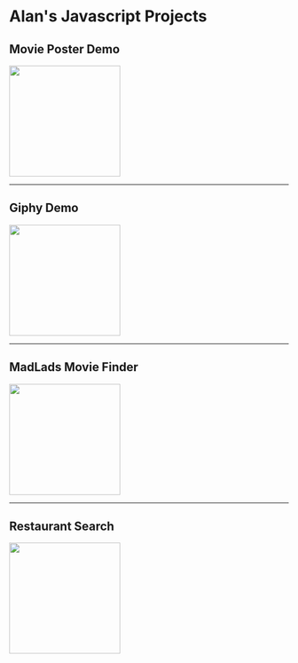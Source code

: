 <h1>Alan's Javascript Projects</h1>

<div>
  <h2>Movie Poster Demo</h2>
  <a href="https://alanv73.github.io/movieposter/">
    <img src="https://alanv73.github.io/img/movie_poster.png" width="200">
  </a>
</div>
<hr/>
<div>
  <h2>Giphy Demo</h2>
  <a href="https://alanv73.github.io/giphy/">
    <img src="https://alanv73.github.io/img/jsGiphy.png" width="200">
  </a>
</div>
<hr/>
<div>
  <h2>MadLads Movie Finder</h2>
  <a href="https://alanv73.github.io/MadLads/">
    <img src="https://alanv73.github.io/img/madladmovie.png" width="200">
  </a>
<div>
<hr/>
<div>
  <h2>Restaurant Search</h2>
  <a href="https://alanv73.github.io/zomato/">
    <img src="https://alanv73.github.io/img/zomato.png" width="200" target="_blank">
  </a>
<div>
